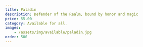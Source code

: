 ```yaml
---
title: Paladin
description: Defender of the Realm, bound by honor and magic
price: 55.00
category: Available for all.
images: 
    - /assets/img/available/paladin.jpg
order: 500
---
```

